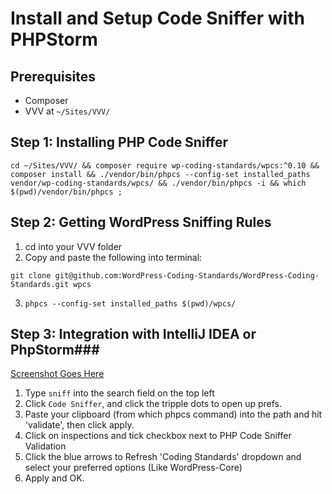 # Install and Setup Code Sniffer with PHPStorm

## Prerequisites

- Composer
- VVV at `~/Sites/VVV/`

## Step 1: Installing PHP Code Sniffer

```
cd ~/Sites/VVV/ && composer require wp-coding-standards/wpcs:^0.10 && composer install && ./vendor/bin/phpcs --config-set installed_paths vendor/wp-coding-standards/wpcs/ && ./vendor/bin/phpcs -i && which $(pwd)/vendor/bin/phpcs ;
```


## Step 2: Getting WordPress Sniffing Rules

1. cd into your VVV folder
2. Copy and paste the following into terminal:
```
git clone git@github.com:WordPress-Coding-Standards/WordPress-Coding-Standards.git wpcs
```
3. ```phpcs --config-set installed_paths $(pwd)/wpcs/```

## Step 3: Integration with IntelliJ IDEA or PhpStorm###
[Screenshot Goes Here]()
1. Type `sniff` into the search field on the top left
2. Click `Code Sniffer`, and click the tripple dots to open up prefs.
2. Paste your clipboard (from which phpcs command) into the path and hit 'validate', then click apply.
3. Click on inspections and tick checkbox next to PHP Code Sniffer Validation
4. Click the blue arrows to Refresh 'Coding Standards' dropdown and select your preferred options (Like WordPress-Core)
5. Apply and OK.
